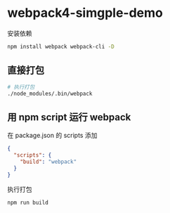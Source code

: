 # webpack4-simgple-demo

安装依赖

```bash
npm install webpack webpack-cli -D
```

## 直接打包

```bash
# 执行打包
./node_modules/.bin/webpack
```

## 用 npm script 运行 webpack

在 package.json 的 scripts 添加

```json
{
  "scripts": {
    "build": "webpack"
  }
}
```

执行打包

```bash
npm run build
```
